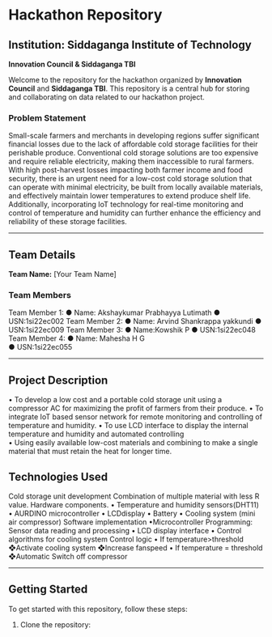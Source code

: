 # Hackathon Repository

## Institution: Siddaganga Institute of Technology  
**Innovation Council & Siddaganga TBI**

Welcome to the repository for the hackathon organized by **Innovation Council** and **Siddaganga TBI**. This repository is a central hub for storing and collaborating on data related to our hackathon project.

### Problem Statement

Small-scale farmers and merchants in developing regions suffer significant financial 
losses due to the lack of affordable cold storage facilities for their perishable produce. 
Conventional cold storage solutions are too expensive and require reliable electricity, 
making them inaccessible to rural farmers. With high post-harvest losses impacting both 
farmer income and food security, there is an urgent need for a low-cost cold storage 
solution that can operate with minimal electricity, be built from locally available 
materials, and effectively maintain lower temperatures to extend produce shelf life. 
Additionally, incorporating IoT technology for real-time monitoring and control of 
temperature and humidity can further enhance the efficiency and reliability of these 
storage facilities.

---

## Team Details

**Team Name:** [Your Team Name]

### Team Members

Team Member 1: 
● Name: Akshaykumar Prabhayya Lutimath 
● USN:1si22ec002 
Team Member 2: 
● Name: Arvind Shankrappa yakkundi 
● USN:1si22ec009 
Team Member 3: 
● Name:Kowshik P 
● USN:1si22ec048 
Team Member 4: 
● Name: Mahesha H G  
● USN:1si22ec055 


---

## Project Description

 • To develop a low cost and a portable cold storage unit using a compressor AC for 
maximizing the profit of farmers from their produce. 
• To integrate IoT based sensor network for remote monitoring and controlling of 
temperature and humidity. 
• To use LCD interface to display the internal temperature and humidity and automated 
controlling  
• Using easily available low-cost materials and combining to make a single material that 
must retain the heat for longer time.

## Technologies Used

Cold storage unit development 
Combination of multiple material with less R value.
 Hardware components.
 • Temperature and humidity sensors(DHT11)
 • AURDINO microcontroller
 • LCDdisplay 
• Battery 
• Cooling system (mini air compressor)
 Software implementation
 •Microcontroller Programming: Sensor data reading and 
processing
 • LCD display interface
 • Control algorithms for cooling system
 Control logic 
• If temperature>threshold                                              
❖Activate cooling system
 ❖Increase fanspeed
 • If temperature = threshold
 ❖Automatic Switch off compressor 

---

## Getting Started

To get started with this repository, follow these steps:

1. Clone the repository:

 
